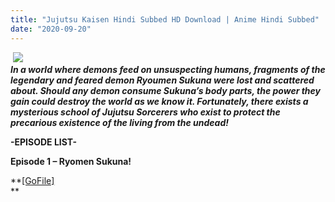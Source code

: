 ```yaml
---
title: "Jujutsu Kaisen Hindi Subbed HD Download | Anime Hindi Subbed"
date: "2020-09-20"
---
```


 [![](https://1.bp.blogspot.com/-Ey_jS3Z-E_E/X2dsnYgELMI/AAAAAAAADHA/kEnrFYSym7Eo0zsPVH47yVgFcjXLN-LeQCLcBGAsYHQ/w400-h293/Jujutsu.Kaisen.full.2421001.jpg)](https://1.bp.blogspot.com/-Ey_jS3Z-E_E/X2dsnYgELMI/AAAAAAAADHA/kEnrFYSym7Eo0zsPVH47yVgFcjXLN-LeQCLcBGAsYHQ/s1918/Jujutsu.Kaisen.full.2421001.jpg)  
**_In a world where demons feed on unsuspecting humans, fragments of the legendary and feared demon Ryoumen Sukuna were lost and scattered about. Should any demon consume Sukuna’s body parts, the power they gain could destroy the world as we know it. Fortunately, there exists a mysterious school of Jujutsu Sorcerers who exist to protect the precarious existence of the living from the undead!_**

**\-EPISODE LIST-**

**Episode 1 – Ryomen Sukuna!**

**[\[GoFile\]](https://gplinks.co/eanlPC5)  
**
